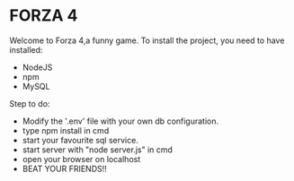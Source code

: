 # FORZA 4
Welcome to Forza 4,a funny game.
To install the project, you need to have installed:

- NodeJS 
- npm 
- MySQL 


Step to do:
- Modify the '.env' file with your own db configuration.
- type npm install in cmd
- start your favourite sql service.
- start server with "node server.js"  in cmd 
- open your browser on localhost
- BEAT YOUR FRIENDS!! 
